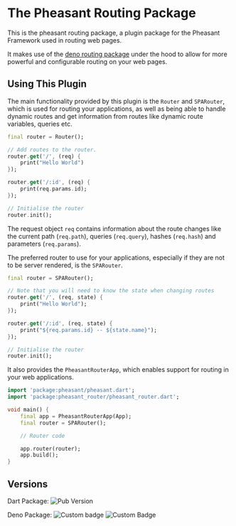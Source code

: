 # The Pheasant Routing Package
This is the pheasant routing package, a plugin package for the Pheasant Framework used in routing web pages.

It makes use of the [deno routing package](https://deno.land/x/phs_routing) under the hood to allow for more powerful and configurable routing on your web pages.

## Using This Plugin
The main functionality provided by this plugin is the `Router` and `SPARouter`, which is used for routing your applications, as well as being able to handle dynamic routes and get information from routes like dynamic route variables, queries etc.

```dart
final router = Router();

// Add routes to the router.
router.get('/', (req) {
    print("Hello World")
});

router.get('/:id', (req) {
    print(req.params.id);
});

// Initialise the router
router.init();
```

The request object `req` contains information about the route changes like the current path (`req.path`), queries (`req.query`), hashes (`req.hash`) and parameters (`req.params`).

The preferred router to use for your applications, especially if they are not to be server rendered, is the `SPARouter`.
```dart
final router = SPARouter();

// Note that you will need to know the state when changing routes
router.get('/', (req, state) {
    print("Hello World");
});

router.get('/:id', (req, state) {
    print("${req.params.id} -- ${state.name}");
});

// Initialise the router
router.init();
```

It also provides the `PheasantRouterApp`, which enables support for routing in your web applications. 
```dart
import 'package:pheasant/pheasant.dart';
import 'package:pheasant_router/pheasant_router.dart';

void main() {
    final app = PheasantRouterApp(App);
    final router = SPARouter();

    // Router code

    app.router(router);
    app.build();
}
```

## Versions
Dart Package: ![Pub Version](https://img.shields.io/pub/v/pheasant_router?labelColor=rgb(245%2C%20193%2C%2066)&link=https%3A%2F%2Fpub.dev%2Fpackages%2Fpheasant_router)

Deno Package: 
![Custom badge](https://shield.deno.dev/x/phs_routing)
![Custom Badge](https://badgen.net/https/nikechukwu.npkn.net/jsr-endpoint/pheasant/router/version?icon=https://jsr.io/logo.svg)